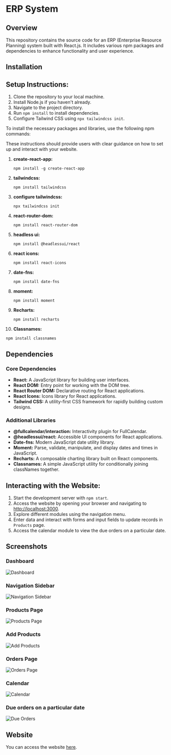 # ERP System

## Overview

This repository contains the source code for an ERP (Enterprise Resource Planning) system built with React.js. It includes various npm packages and dependencies to enhance functionality and user experience.

## Installation

## Setup Instructions:

1. Clone the repository to your local machine.
2. Install Node.js if you haven't already.
3. Navigate to the project directory.
4. Run `npm install` to install dependencies.
5. Configure Tailwind CSS using `npx tailwindcss init`.

To install the necessary packages and libraries, use the following npm commands:

These instructions should provide users with clear guidance on how to set up and interact with your website.

1. **create-react-app:**
   ```
   npm install -g create-react-app
   ```

2. **tailwindcss:**
   ```
   npm install tailwindcss
   ```

3. **configure tailwindcss:**
   ```
   npx tailwindcss init
   ```

4. **react-router-dom:**
   ```
   npm install react-router-dom
   ```

5. **headless ui:**
   ```
   npm install @headlessui/react
   ```

6. **react icons:**
   ```
   npm install react-icons
   ```

7. **date-fns:**
   ```
   npm install date-fns
   ```

8. **moment:**
   ```
   npm install moment
   ```

9. **Recharts:**
   ```
   npm install recharts
   ```

10. **Classnames:**
   ```
   npm install classnames
   ```

## Dependencies

### Core Dependencies

- **React:** A JavaScript library for building user interfaces.
- **React DOM:** Entry point for working with the DOM tree.
- **React Router DOM:** Declarative routing for React applications.
- **React Icons:** Icons library for React applications.
- **Tailwind CSS:** A utility-first CSS framework for rapidly building custom designs.

### Additional Libraries

- **@fullcalendar/interaction:** Interactivity plugin for FullCalendar.
- **@headlessui/react:** Accessible UI components for React applications.
- **Date-fns:** Modern JavaScript date utility library.
- **Moment:** Parse, validate, manipulate, and display dates and times in JavaScript.
- **Recharts:** A composable charting library built on React components.
- **Classnames:** A simple JavaScript utility for conditionally joining classNames together.

## Interacting with the Website:

1. Start the development server with `npm start`.
2. Access the website by opening your browser and navigating to [http://localhost:3000](http://localhost:3000).
3. Explore different modules using the navigation menu.
4. Enter data and interact with forms and input fields to update records in `Products` page.
5. Access the calendar module to view the due orders on a particular date.

## Screenshots

### Dashboard
![Dashboard](./screenshots/Dashboard.png)

### Navigation Sidebar
![Navigation Sidebar](./screenshots/Sidebar.png)

### Products Page
![Products Page](./screenshots/ProductsPage.png)

### Add Products
![Add Products](./screenshots/Add_Products_to_Page.png)

### Orders Page
![Orders Page](./screenshots/OrdersPage.png)

### Calendar
![Calendar](./screenshots/Calender.png)

### Due orders on a particular date
![Due Orders](./screenshots/Due_Orders_On_a_Particular_day.png)

## Website
You can access the website [here](https://simplified-erp.netlify.app/).
